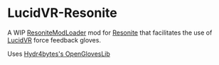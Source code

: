 # LucidVR-Resonite

A WIP [ResoniteModLoader](https://github.com/resonite-modding-group/ResoniteModLoader) mod for [Resonite](https://resonite.com/) that facilitates the use of [LucidVR](https://github.com/LucidVR/opengloves-driver) force feedback gloves.

Uses [Hydr4bytes's OpenGlovesLib](https://github.com/Hydr4bytes/OpenGlovesLib)
